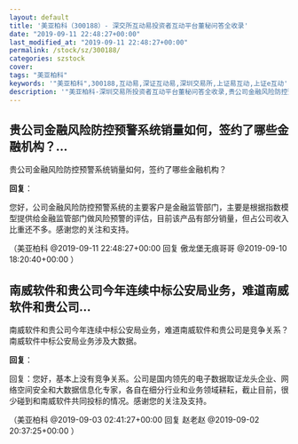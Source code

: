 ```yaml
---
layout: default
title: '美亚柏科（300188）- 深交所互动易投资者互动平台董秘问答全收录'
date: "2019-09-11 22:48:27+00:00"
last_modified_at: "2019-09-11 22:48:27+00:00"
permalink: /stock/sz/300188/
categories: szstock
cover: 
tags: "美亚柏科"
keywords: '"美亚柏科",300188,互动易,深证互动易,深圳交易所,上证易互动,上证e互动'
description: '"美亚柏科-深圳交易所投资者互动平台董秘问答全收录,贵公司金融风险防控预警系统销量如何，签约了哪些金融机构？"'
---
```


## 贵公司金融风险防控预警系统销量如何，签约了哪些金融机构？...

贵公司金融风险防控预警系统销量如何，签约了哪些金融机构？

**回复**：

您好，公司金融风险防控预警系统的主要客户是金融监管部门，主要是根据指数模型提供给金融监管部门做风险预警的评估，目前该产品有部分销量，但占公司收入比重还不多。感谢您的关注和支持。 

（美亚柏科  @2019-09-11 22:48:27+00:00 回复 傲龙堡无痕哥哥  @2019-09-10 18:20:40+00:00 ）

## 南威软件和贵公司今年连续中标公安局业务，难道南威软件和贵公司...

南威软件和贵公司今年连续中标公安局业务，难道南威软件和贵公司是竞争关系？南威软件中标公安局业务涉及大数据。

**回复**：

回复：您好，基本上没有竞争关系。公司是国内领先的电子数据取证龙头企业、网络空间安全和大数据信息化专家，各自在细分行业和业务领域耕耘，截止目前，很少碰到和南威软件共同投标的情况。感谢您的关注及支持。 

（美亚柏科  @2019-09-03 02:41:27+00:00 回复 赵老赵  @2019-09-02 20:37:25+00:00 ）

